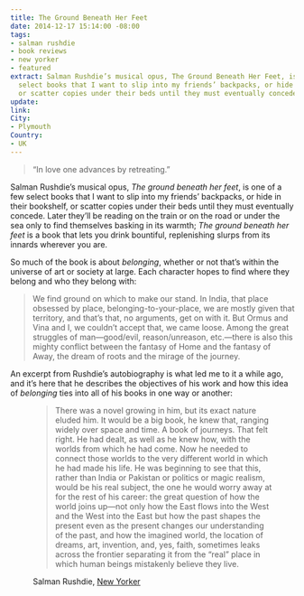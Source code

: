 ```yaml
---
title: The Ground Beneath Her Feet
date: 2014-12-17 15:14:00 -08:00
tags:
- salman rushdie
- book reviews
- new yorker
- featured
extract: Salman Rushdie’s musical opus, The Ground Beneath Her Feet, is one of a few
  select books that I want to slip into my friends’ backpacks, or hide in their bookshelf,
  or scatter copies under their beds until they must eventually concede.
update: 
link: 
City:
- Plymouth
Country:
- UK
---
```


> “In love one advances by retreating.”

Salman Rushdie’s musical opus, *The ground beneath her feet*, is one of a few select books that I want to slip into my friends’ backpacks, or hide in their bookshelf, or scatter copies under their beds until they must eventually concede. Later they’ll be reading on the train or on the road or under the sea only to find themselves basking in its warmth; *The ground beneath her feet* is a book that lets you drink bountiful, replenishing slurps from its innards wherever you are.

So much of the book is about *belonging*, whether or not that’s within the universe of art or society at large. Each character hopes to find where they belong and who they belong with: 

> We find ground on which to make our stand. In India, that place obsessed by place, belonging-to-your-place, we are mostly given that territory, and that’s that, no arguments, get on with it. But Ormus and Vina and I, we couldn’t accept that, we came loose. Among the great struggles of man—good/evil, reason/unreason, etc.—there is also this mighty conflict between the fantasy of Home and the fantasy of Away, the dream of roots and the mirage of the journey.

An excerpt from Rushdie’s autobiography is what led me to it a while ago, and it’s here that he describes the objectives of his work and how this idea of *belonging* ties into all of his books in one way or another: 

<figure>
    <blockquote>
    <p>There was a novel growing in him, but its exact nature eluded him. It would be a big book, he knew that, ranging widely over space and time. A book of journeys. That felt right. He had dealt, as well as he knew how, with the worlds from which he had come. Now he needed to connect those worlds to the very different world in which he had made his life. He was beginning to see that this, rather than India or Pakistan or politics or magic realism, would be his real subject, the one he would worry away at for the rest of his career: the great question of how the world joins up—not only how the East flows into the West and the West into the East but how the past shapes the present even as the present changes our understanding of the past, and how the imagined world, the location of dreams, art, invention, and, yes, faith, sometimes leaks across the frontier separating it from the “real” place in which human beings mistakenly believe they live. </p>
    </blockquote>
    <figcaption class="cite">
        <p>Salman Rushdie, <a href="http://www.newyorker.com/reporting/2012/09/17/120917fa_fact_rushdie?currentPage=all">New Yorker</a></p>
    </figcaption>
</figure>
